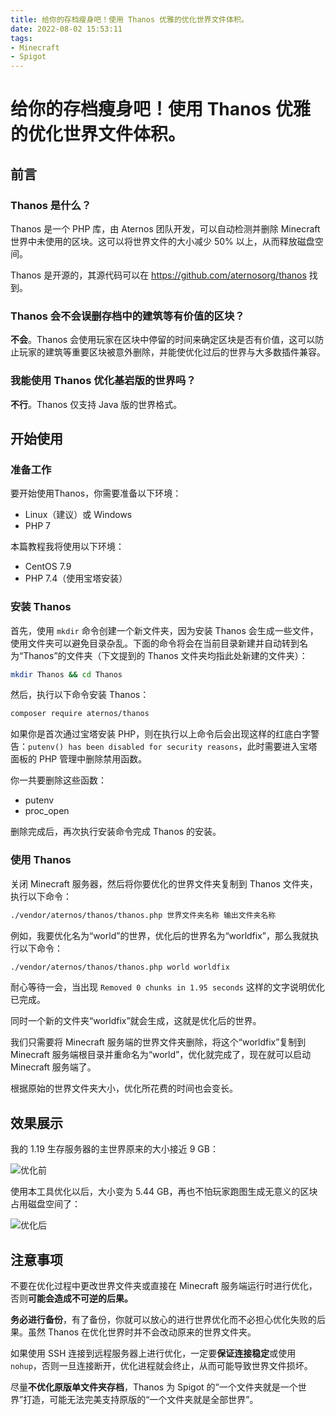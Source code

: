 ```yaml
---
title: 给你的存档瘦身吧！使用 Thanos 优雅的优化世界文件体积。
date: 2022-08-02 15:53:11
tags:
- Minecraft
- Spigot
---
```


# 给你的存档瘦身吧！使用 Thanos 优雅的优化世界文件体积。

## 前言
### Thanos 是什么？
Thanos 是一个 PHP 库，由 Aternos 团队开发，可以自动检测并删除 Minecraft 世界中未使用的区块。这可以将世界文件的大小减少 50% 以上，从而释放磁盘空间。

Thanos 是开源的，其源代码可以在 https://github.com/aternosorg/thanos 找到。

### Thanos 会不会误删存档中的建筑等有价值的区块？
**不会**。Thanos 会使用玩家在区块中停留的时间来确定区块是否有价值，这可以防止玩家的建筑等重要区块被意外删除，并能使优化过后的世界与大多数插件兼容。

### 我能使用 Thanos 优化基岩版的世界吗？
**不行**。Thanos 仅支持 Java 版的世界格式。

## 开始使用
### 准备工作

要开始使用Thanos，你需要准备以下环境：
* Linux（建议）或 Windows
* PHP 7

本篇教程我将使用以下环境：
* CentOS 7.9
* PHP 7.4（使用宝塔安装）

### 安装 Thanos

首先，使用 `mkdir` 命令创建一个新文件夹，因为安装 Thanos 会生成一些文件，使用文件夹可以避免目录杂乱。下面的命令将会在当前目录新建并自动转到名为“Thanos”的文件夹（下文提到的 Thanos 文件夹均指此处新建的文件夹）：

```bash
mkdir Thanos && cd Thanos
```

然后，执行以下命令安装 Thanos：
```bash
composer require aternos/thanos
```

如果你是首次通过宝塔安装 PHP，则在执行以上命令后会出现这样的红底白字警告：```putenv() has been disabled for security reasons```，此时需要进入宝塔面板的 PHP 管理中删除禁用函数。

你一共要删除这些函数：
* putenv
* proc_open

删除完成后，再次执行安装命令完成 Thanos 的安装。

### 使用 Thanos

关闭 Minecraft 服务器，然后将你要优化的世界文件夹复制到 Thanos 文件夹，执行以下命令：
```bash
./vendor/aternos/thanos/thanos.php 世界文件夹名称 输出文件夹名称
```

例如，我要优化名为“world”的世界，优化后的世界名为“worldfix”，那么我就执行以下命令：
```bash
./vendor/aternos/thanos/thanos.php world worldfix
```

耐心等待一会，当出现 `Removed 0 chunks in 1.95 seconds` 这样的文字说明优化已完成。

同时一个新的文件夹“worldfix”就会生成，这就是优化后的世界。

我们只需要将 Minecraft 服务端的世界文件夹删除，将这个“worldfix”复制到 Minecraft 服务端根目录并重命名为“world”，优化就完成了，现在就可以启动 Minecraft 服务端了。

根据原始的世界文件夹大小，优化所花费的时间也会变长。

## 效果展示

我的 1.19 生存服务器的主世界原来的大小接近 9 GB：

![优化前](/image/before.png)

使用本工具优化以后，大小变为 5.44 GB，再也不怕玩家跑图生成无意义的区块占用磁盘空间了：

![优化后](/image/after.png)

## 注意事项

不要在优化过程中更改世界文件夹或直接在 Minecraft 服务端运行时进行优化，否则**可能会造成不可逆的后果。**

**务必进行备份**，有了备份，你就可以放心的进行世界优化而不必担心优化失败的后果。虽然 Thanos 在优化世界时并不会改动原来的世界文件夹。

如果使用 SSH 连接到远程服务器上进行优化，一定要**保证连接稳定**或使用 `nohup`，否则一旦连接断开，优化进程就会终止，从而可能导致世界文件损坏。

尽量**不优化原版单文件夹存档**，Thanos 为 Spigot 的“一个文件夹就是一个世界”打造，可能无法完美支持原版的“一个文件夹就是全部世界”。
